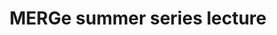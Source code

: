 ---
title: "MERGe summer series lecture"
project_id: 
conference_id: ""
presenters:
   - peter_bandettini
summary: "<p>MERGe summer series lecture, NIH, Bethesda, MD</p>"
file: /assets/presentations/T211.ppt
filename: T211.ppt
layout: presentation
---